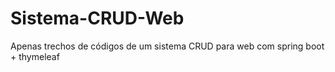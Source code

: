 # Sistema-CRUD-Web

Apenas trechos de códigos de um sistema CRUD para web com spring boot + thymeleaf
